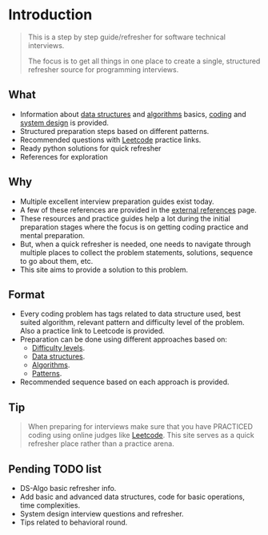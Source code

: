 # Introduction

> This is a step by step guide/refresher for software technical interviews.
>
> The focus is to get all things in one place to create a single, structured refresher source for programming interviews.

## What

- Information about [data structures](data-structures.md) and [algorithms](algorithms.md) basics, [coding](coding.md) and [system design](system-design.md) is provided.
- Structured preparation steps based on different patterns.
- Recommended questions with [Leetcode](https://leetcode.com/) practice links.
- Ready python solutions for quick refresher
- References for exploration

## Why

- Multiple excellent interview preparation guides exist today.
- A few of these references are provided in the [external references](external.md) page.
- These resources and practice guides help a lot during the initial preparation stages where the focus is on getting coding practice and mental preparation.
- But, when a quick refresher is needed, one needs to navigate through multiple places to collect the problem statements, solutions, sequence to go about them, etc.
- This site aims to provide a solution to this problem.

## Format

- Every coding problem has tags related to data structure used, best suited algorithm, relevant pattern and difficulty level of the problem. Also a practice link to Leetcode is provided.
- Preparation can be done using different approaches based on:
  - [Difficulty levels](coding.md#difficulty-levels).
  - [Data structures](coding.md#data-structures).
  - [Algorithms](coding.md#algorithms).
  - [Patterns](coding.md#patterns).
- Recommended sequence based on each approach is provided.

## Tip

> When preparing for interviews make sure that you have PRACTICED coding using online judges like [Leetcode](https://leetcode.com/).
> This site serves as a quick refresher place rather than a practice arena.

## Pending TODO list

- DS-Algo basic refresher info.
- Add basic and advanced data structures, code for basic operations, time complexities.
- System design interview questions and refresher.
- Tips related to behavioral round.
